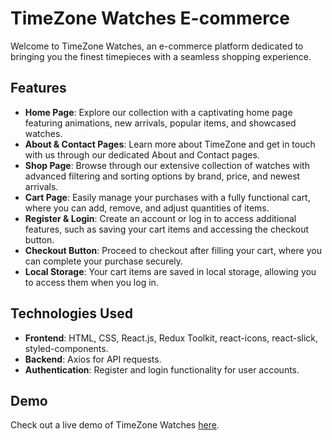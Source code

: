 # TimeZone Watches E-commerce

Welcome to TimeZone Watches, an e-commerce platform dedicated to bringing you the finest timepieces with a seamless shopping experience.

## Features

- **Home Page**: Explore our collection with a captivating home page featuring animations, new arrivals, popular items, and showcased watches.
- **About & Contact Pages**: Learn more about TimeZone and get in touch with us through our dedicated About and Contact pages.
- **Shop Page**: Browse through our extensive collection of watches with advanced filtering and sorting options by brand, price, and newest arrivals.
- **Cart Page**: Easily manage your purchases with a fully functional cart, where you can add, remove, and adjust quantities of items.
- **Register & Login**: Create an account or log in to access additional features, such as saving your cart items and accessing the checkout button.
- **Checkout Button**: Proceed to checkout after filling your cart, where you can complete your purchase securely.
- **Local Storage**: Your cart items are saved in local storage, allowing you to access them when you log in.

## Technologies Used

- **Frontend**: HTML, CSS, React.js, Redux Toolkit, react-icons, react-slick, styled-components.
- **Backend**: Axios for API requests.
- **Authentication**: Register and login functionality for user accounts.

## Demo

Check out a live demo of TimeZone Watches [here](https://timezonee.netlify.app/).
